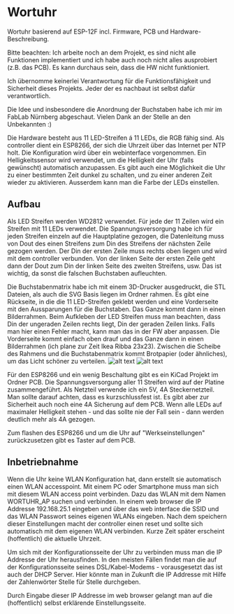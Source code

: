 # Wortuhr
Wortuhr basierend auf ESP-12F incl. Firmware, PCB und Hardware-Beschreibung.

Bitte beachten: Ich arbeite noch an dem Projekt, es sind nicht alle Funktionen implementiert und ich habe auch noch nicht alles ausprobiert (z.B. das PCB). Es kann durchaus sein, dass die HW nicht funktioniert.

Ich übernomme keinerlei Verantwortung für die Funktionsfähigkeit und Sicherheit dieses Projekts. Jeder der es nachbaut ist selbst dafür verantwortlich.

Die Idee und insbesondere die Anordnung der Buchstaben habe ich mir im FabLab Nürnberg abgeschaut. Vielen Dank an der Stelle an den Unbekannten :)

Die Hardware besteht aus 11 LED-Streifen á 11 LEDs, die RGB fähig sind. Als controller dient ein ESP8266, der sich die Uhrzeit über das Internet per NTP holt. Die Konfiguration wird über ein webinterface vorgenommen. Ein Helligkeitssensor wird verwendet, um die Helligkeit der Uhr (falls gewünscht) automatisch anzupassen. Es gibt auch eine Möglichkeit die Uhr zu einer bestimmten Zeit dunkel zu schalten, und zu einer anderen Zeit wieder zu aktivieren. Ausserdem kann man die Farbe der LEDs einstellen.

## Aufbau
Als LED Streifen werden WD2812 verwendet. Für jede der 11 Zeilen wird ein Streifen mit 11 LEDs verwendet. Die Spannungsversorgung habe ich für jeden Streifen einzeln auf die Hauptplatine gezogen, die Datenleitung muss von Dout des einen Streifens zum Din des Streifens der nächsten Zeile gezogen werden. Der Din der ersten Zeile muss rechts oben liegen und wird mit dem controller verbunden. Von der linken Seite der ersten Zeile geht dann der Dout zum Din der linken Seite des zweiten Streifens, usw. Das ist wichtig, da sonst die falschen Buchstaben aufleuchten.

Die Buchstabenmatrix habe ich mit einem 3D-Drucker ausgedruckt, die STL Dateien, als auch die SVG Basis liegen im Ordner rahmen. Es gibt eine Rückseite, in die die 11 LED-Streifen geklebt werden und eine Vorderseite mit den Aussparungen für die Buchstaben. Das Ganze kommt dann in einen Bilderrahmen. Beim Aufkleben der LED Streifen muss man beachten, dass Din der ungeraden Zeilen rechts liegt, Din der geraden Zeilen links. Falls man hier einen Fehler macht, kann man das in der FW aber anpassen. Die Vorderseite kommt einfach oben drauf und das Ganze dann in einen Bilderrahmen (ich plane zur Zeit Ikea Ribba 23x23). Zwischen die Scheibe des Rahmens und die Buchstabenmatrix kommt Brotpapier (oder ähnliches), um das Licht schöner zu verteilen.
![alt text](https://raw.githubusercontent.com/stemaker/wortuhr/master/buchstabenmatrix.jpg "Buchstabenmatrix")
![alt text](https://raw.githubusercontent.com/stemaker/wortuhr/master/leds.jpg "Aufgeklebte und verlötetet LED Streifen")

Für den ESP8266 und ein wenig Beschaltung gibt es ein KiCad Projekt im Ordner PCB. Die Spannungsversorgung aller 11 Streifen wird auf der Platine zusammengeführt. Als Netzteil verwende ich ein 5V, 4A Steckernetzteil. Man sollte darauf achten, dass es kurzschlussfest ist. Es gibt aber zur Sicherheit auch noch eine 4A Sicherung auf dem PCB. Wenn alle LEDs auf maximaler Helligkeit stehen - und das sollte nie der Fall sein - dann werden deutlich mehr als 4A gezogen.

Zum flashen des ESP8266 und um die Uhr auf "Werkseinstellungen" zurückzusetzen gibt es Taster auf dem PCB.

## Inbetriebnahme
Wenn die Uhr keine WLAN Konfiguration hat, dann erstellt sie automatisch einen WLAN accesspoint. Mit einem PC oder Smartphone muss man sich mit diesem WLAN access point verbinden. Dazu das WLAN mit dem Namen WORTUHR_AP suchen und verbinden. In einem web browser die IP Addresse 192.168.25.1 eingeben und über das web interface die SSID und das WLAN Passwort seines eigenen WLANs eingeben. Nach dem speichern dieser Einstellungen macht der controller einen reset und sollte sich automatisch mit dem
eigenen WLAN verbinden. Kurze Zeit später erscheint (hoffentlich) die aktuelle Uhrzeit.

Um sich mit der Konfigurationsseite der Uhr zu verbinden muss man die IP Addresse der Uhr herausfinden. In den meisten Fällen findet man die auf der Konfigurationsseite seines DSL/Kabel-Modems - vorausgesetzt das ist auch der DHCP Server. Hier könnte man in Zukunft die IP Addresse mit Hilfe der Zahlenwörter Stelle für Stelle durchgeben.

Durch Eingabe dieser IP Addresse im web browser gelangt man auf die (hoffentlich) selbst erklärende Einstellungsseite.
